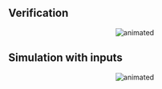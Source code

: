 
## Verification
<p align="center">
  <img src="media/simulation.gif" alt="animated" />
</p>

## Simulation with inputs
<p align="center">
  <img src="media/simulation.gif" alt="animated" />
</p>